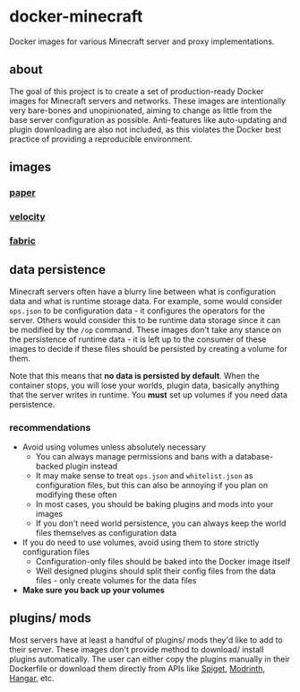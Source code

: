 # docker-minecraft
Docker images for various Minecraft server and proxy implementations.

## about
The goal of this project is to create a set of production-ready Docker images for Minecraft servers and networks. These
images are intentionally very bare-bones and unopinionated, aiming to change as little from the base server 
configuration as possible. Anti-features like auto-updating and plugin downloading are also not included, as this 
violates the Docker best practice of providing a reproducible environment.



## images
### [paper](https://github.com/voxelshift/docker-minecraft/pkgs/container/paper)

### [velocity](https://github.com/voxelshift/docker-minecraft/pkgs/container/velocity)

### [fabric](https://github.com/voxelshift/docker-minecraft/pkgs/container/fabric)

## data persistence
Minecraft servers often have a blurry line between what is configuration data and what is runtime storage data. For 
example, some would consider `ops.json` to be configuration data - it configures the operators for the server.
Others would consider this to be runtime data storage since it can be modified by the `/op` command. These images
don't take any stance on the persistence of runtime data - it is left up to the consumer of these images to decide
if these files should be persisted by creating a volume for them.

Note that this means that **no data is persisted by default**. When the container stops, you will lose your worlds,
plugin data, basically anything that the server writes in runtime. You **must** set up volumes if you need data 
persistence.

### recommendations
- Avoid using volumes unless absolutely necessary
    - You can always manage permissions and bans with a database-backed plugin instead
    - It may make sense to treat `ops.json` and `whitelist.json` as configuration files, but this can also be annoying
      if you plan on modifying these often
    - In most cases, you should be baking plugins and mods into your images
    - If you don't need world persistence, you can always keep the world files themselves as configuration data
- If you do need to use volumes, avoid using them to store strictly configuration files
    - Configuration-only files should be baked into the Docker image itself
    - Well designed plugins should split their config files from the data files - only create volumes for the data files
- **Make sure you back up your volumes**

## plugins/ mods
Most servers have at least a handful of plugins/ mods they'd like to add to their server. These images don't provide
method to download/ install plugins automatically. The user can either copy the plugins manually in their Dockerfile or
download them directly from APIs like [Spiget](https://spiget.org/), [Modrinth](https://docs.modrinth.com/api-spec/), 
[Hangar](https://hangar.papermc.io/api-docs), etc.
